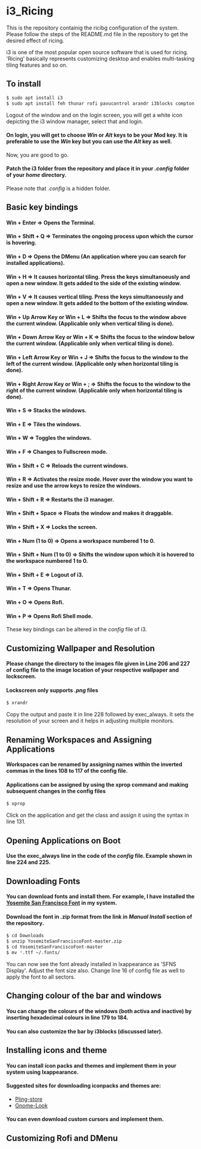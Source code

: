 # i3_Ricing

This is the repository containig the ricibg configuration of the system. Please follow the steps of the README.md file in the repository to get the desired effect of ricing. 

i3 is one of the most popular open source software that is used for ricing. 'Ricing' basically represents customizing desktop and enables multi-tasking tiling features and so on.

## To install

``` bash
$ sudo apt install i3
$ sudo apt install feh thunar rofi pavucontrol arandr i3blocks compton lxappearance
```
Logout of the window and on the login screen, you will get a white icon depicting the i3 window manager, select that and login.

#### On login, you will get to choose _Win_ or _Alt_ keys to be your Mod key. It is preferable to use the _Win_ key but you can use the _Alt_ key as well.

Now, you are good to go. 
#### Patch the i3 folder from the repository and place it in your _.config_ folder of your _home_ directory.

Please note that _.config_ is a hidden folder. 

## Basic key bindings

#### Win + Enter => Opens the Terminal.
#### Win + Shift + Q => Terminates the ongoing process upon which the cursor is hovering.
#### Win + D => Opens the DMenu (An application where you can search for installed applications).
#### Win + H => It causes horizontal tiling. Press the keys simultanoeusly and open a new window. It gets added to the side of the existing window.
#### Win + V => It causes vertical tiling. Press the keys simultanoeusly and open a new window. It gets added to the bottom of the existing window.
#### Win + Up Arrow Key or Win + L => Shifts the focus to the window above the current window. (Applicable only when vertical tiling is done).
#### Win + Down Arrow Key or Win + K => Shifts the focus to the window below the current window. (Applicable only when vertical tiling is done).
#### Win + Left Arrow Key or Win + J => Shifts the focus to the window to the left of the current window. (Applicable only when horizontal tiling is done).
#### Win + Right Arrow Key or Win + ; => Shifts the focus to the window to the right of the current window. (Applicable only when horizontal tiling is done).
#### Win + S => Stacks the windows.
#### Win + E => Tiles the windows.
#### Win + W => Toggles the windows.
#### Win + F => Changes to Fullscreen mode.
#### Win + Shift + C => Reloads the current windows.
#### Win + R => Activates the resize mode. Hover over the window you want to resize and use the arrow keys to resize the windows.
#### Win + Shift + R => Restarts the i3 manager.
#### Win + Shift + Space => Floats the window and makes it draggable.
#### Win + Shift + X => Locks the screen.
#### Win + Num (1 to 0) => Opens a workspace numbered 1 to 0. 
#### Win + Shift + Num (1 to 0) => Shifts the window upon which it is hovered to the workspace numbered 1 to 0.
#### Win + Shift + E => Logout of i3.
#### Win + T => Opens Thunar.
#### Win + O => Opens Rofi.
#### Win + P => Opens Rofi Shell mode.

These key bindings can be altered in the _config_ file of i3.

## Customizing Wallpaper and Resolution

#### Please change the directory to the images file given in Line 206 and 227 of config file to the image location of your respective wallpaper and lockscreen.
#### Lockscreen only supports _.png_ files

``` bash
$ xrandr
```
Copy the output and paste it in line 228 followed by exec_always. It sets the resolution of your screen and it helps in adjusting multiple monitors.

## Renaming Workspaces and Assigning Applications

#### Workspaces can be renamed by assigning names within the inverted commas in the lines 108 to 117 of the config file.
#### Applications can be assigned by using the xprop command and making subsequent changes in the config files 

``` bash
$ xprop
```
Click on the application and get the class and assign it using the syntax in line 131.

## Opening Applications on Boot

#### Use the exec_always line in the code of the _config_ file. Example shown in line 224 and 225.  

## Downloading Fonts 

#### You can download fonts and install them. For example, I have installed the [Yosemite San Francisco Font](https://github.com/supermarin/YosemiteSanFranciscoFont) in my system. 
#### Download the font in .zip format from the link in _Manual Install_ section of the repository.

``` bash
$ cd Downloads 
$ unzip YosemiteSanFranciscoFont-master.zip
$ cd YosemiteSanFranciscoFont-master 
$ mv *.ttf ~/.fonts/
```

You can now see the font already installed in lxappearance as 'SFNS Display'. Adjust the font size also. Change line 16 of config file as well to apply the font to all sectors.

## Changing colour of the bar and windows

#### You can change the colours of the windows (both activa and inactive) by inserting hexadecimal colours in line 179 to 184.
#### You can also customize the bar by i3blocks (discussed later).

## Installing icons and theme

#### You can install icon packs and themes and implement them in your system using lxappearance.
#### Suggested sites for downloading iconpacks and themes are:

* [Pling-store](https://www.pling.com/)
* [Gnome-Look](https://www.gnome-look.org/browse/cat/)

#### You can even download custom cursors and implement them. 

## Customizing Rofi and DMenu























